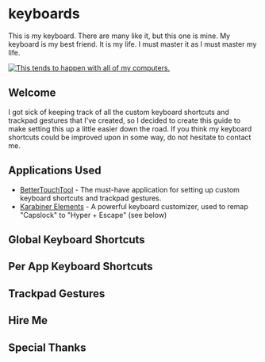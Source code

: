 # keyboards
This is my keyboard. There are many like it, but this one is mine. My keyboard is my best friend. It is my life. I must master it as I must master my life.

[![This tends to happen with all of my computers.](https://imgs.xkcd.com/comics/borrow_your_laptop.png)](https://postimg.cc/Cn0j10hH) 

## Welcome
I got sick of keeping track of all the custom keyboard shortcuts and trackpad gestures that I've created, so I decided to create this guide to make setting this up a little easier down the road. If you think my keyboard shortcuts could be improved upon in some way, do not hesitate to contact me.

## Applications Used
* [BetterTouchTool](https://folivora.ai/) - The must-have application for setting up custom keyboard shortcuts and trackpad gestures.
* [Karabiner Elements](https://karabiner-elements.pqrs.org/) - A powerful keyboard customizer, used to remap "Capslock" to "Hyper + Escape" (see below)

## Global Keyboard Shortcuts

## Per App Keyboard Shortcuts

## Trackpad Gestures

## Hire Me

## Special Thanks
